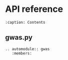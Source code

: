 # API reference
```{toctree}
:caption: Contents
```
## gwas.py

```{eval-rst}
.. automodule:: gwas
   :members:
```
